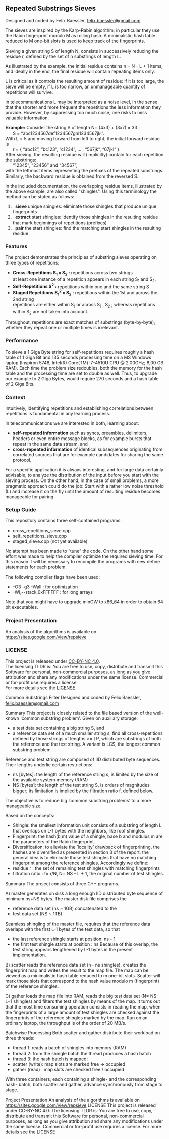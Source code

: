 
Repeated Substrings Sieves
--------------------------

Designed and coded by Felix Baessler, felix.baessler@gmail.com

The sieves are inspired by the Karp-Rabin algorithm; in particular they use the Rabin fingerprint modulo M as rolling hash. A minimalistic hash table reduced to M one-bit slots is used to keep track of the fingerprints. <br/>

Sieving a given string S of length N, consists in successively reducing the residue r, defined by the set of n substrings of length L. <br/>

As illustrated by the example, the initial residue contains n = N - L + 1 items, and ideally in the end, the final residue will contain repeating items only. <br/> 

L is critical as it controls the resulting amount of residue: if it is too large, the sieve will be empty, if L is too narrow, an unmanageable quantity of repetitions will survive. <br/> 

In telecommunications L may be interpreted as a noise level, in the sense that the shorter and more frequent the repetitions the less information they provide. However, by suppressing too much noise, one risks to miss valuable information. <br/> 

**Example:** Consider the string S of length N= (4x3) + (3x7) = 33 : <br/>
&nbsp; &nbsp; &nbsp;  	S = “abc1234567def1234567ghi1234567jkl”. <br/>
With L = 5 and moving forward from left to right, the initial forward residue is <br/>
&nbsp; &nbsp; &nbsp;  	r = { “abc12”, “bc123”, “c1234”,  … , “567jk”, “67jkl” }. <br/>
After sieving, the resulting residue will (implicitly) contain for each repetition the substrings: <br/>
&nbsp; &nbsp; &nbsp;    “12345”, “23456” and “34567”, <br/>
with the leftmost items representing the prefixes of the repeated substrings. <br/>
Similarly, the backward residue is obtained from the reversed S. <br/>

In the included documentation, the overlapping residue items, illustrated by the above example, are also called "shingles". Using this terminology the method can be stated as follows: <br/>

1. &nbsp;	**sieve** unique shingles: eliminate those shingles that produce unique fingerprints <br/>
2. &nbsp;	**extract** start shingles: identify those shingles in the resulting residue that mark beginnings of repetitions (prefixes) <br/>
3. &nbsp;	**pair** the start shingles: find the matching start shingles in the resulting residue <br/>


### Features

The project demonstrates the principles of substring sieves operating on three types of repetitions: <br/>
- **Cross-Repetitions	S<sub>1</sub> x S<sub>2</sub> :** 	repetitions across two strings <br/>
at least one instance of a repetition appears in each string S<sub>1</sub> and S<sub>2</sub>. <br/>
- **Self-Repetitions 	S<sup>2</sup> :** 		repetitions within one and the same string S <br/>
- **Staged Repetitions	S<sub>1</sub><sup>2</sup> x S<sub>2</sub> :** 	repetitions within the 1st and across the 2nd string <br/>
repetitions are either within S<sub>1</sub> or across S<sub>1</sub> , S<sub>2</sub> ; whereas repetitions within S<sub>2</sub> are not taken into account. <br/>

Throughout, repetitions are exact matches of substrings (byte-by-byte); whether they repeat one or multiple times is irrelevant. <br/>

### Performance
To sieve a 1 Giga Byte string for self-repetitions requires roughly a hash table of 1 Giga Bit and 135 seconds processing time on a MS Windows laptop (Inspiron 5748, Intel(R) Core(TM) i7-4510U CPU @ 2.00GHz; 8,00 GB RAM). Each time the problem size redoubles, both the memory for the hash table and the processing time are set to double as well. Thus, to upgrade our example to 2 Giga Bytes, would require 270 seconds and a hash table of 2 Giga Bits.

### Context
Intuitively, identifying repetitions and establishing correlations between repetitions is fundamental in any learning process.  <br/>

In telecommunications we are interested in both, learning about:  <br/>

 - **self-repeated information** such as syncs, preambles, delimiters, headers or even entire message blocks, as for example bursts that repeat in the same data stream, and <br/> 
 - **cross-repeated information** of identical subsequences originating from correlated sources that are for example candidates for sharing the same protocol.<br/>

For a specific application it is always interesting, and for large data certainly advisable, to analyze the distribution of the input before you start with the sieving process. On the other hand, in the case of small problems, a more pragmatic approach could do the job:
Start with a rather low noise threshold (L) and increase it on the fly until the amount of resulting residue becomes manageable for pairing.<br/> 

### Setup Guide
This repository contains three self-contained programs:
- cross_repetitions_sieve.cpp
- self_repetitions_sieve.cpp
- staged_sieve.cpp  (not yet available) <br/>

No attempt has been made to “tune” the code. On the other hand some effort was made to help the compiler optimize the required sieving time. For this reason it will be necessary to recompile the programs with new define statements for each problem. <br/>

The following compiler flags have been used:
-	-O3 -g3 -Wall         		: for optimization
-	-Wl,--stack,0xFFFFFF  	: for long arrays  <br/>

Note that you might have to upgrade minGW to x86_64 in order to obtain 64 bit executables.  <br/>

### Project Presentation
An analysis of the algorithms is available on https://sites.google.com/view/repsieve

### LICENSE
This project is released under [CC-BY-NC 4.0](https://creativecommons.org/licenses/by-nc/4.0/).<br/>
The licensing TLDR is: You are free to use, copy, distribute and transmit this Software for personal, non-commercial purposes, as long as you give attribution and share any modifications under the same license. Commercial or for-profit use requires a license. <br/>
For more details see the [LICENSE](https://github.com/ookraw/OOK-Raw-Data-Receiver/blob/master/LICENSE)





Common Substrings Filter 
Designed and coded by Felix Baessler, felix.baessler@gmail.com

Summary
This project is closely related to the file based version of the well-known 'common substring problem'. Given on auxiliary storage:
-	a test data set containing a big string S, and
-	a reference data set of a much smaller string s,
find all cross-repetitions defined by those strings of lengths >= LP, 
which are substrings of both the reference and the test string.
A variant is LCS, the longest common substring problem.

Reference and test string are composed of IID distributed byte sequences. 
Their lengths underlie certain restrictions: 
-	ns [bytes]: the length of the reference string s, 
is limited by the size of the available system memory (RAM)
-	NS [bytes]: the length of the test string S, is orders of magnitudes bigger; 
its limitation is implied by the filtration ratio f, defined below.

The objective is to reduce big ‘common substring problems' to a more manageable size.

Based on the concepts: 
-	Shingle: the smallest information unit consists of a substring of length L that overlaps on L-1 bytes with the neighbors, like roof shingles.
-	Fingerprint: the hash(b,m) value of a shingle, base b and modulus m are the parameters of the Rabin fingerprint.
-	Diversification: to alleviate the ’locality’ drawback of fingerprinting, the hashes are diversified as presented in section 3 of the report.
the general idea is to eliminate those test shingles that have no matching fingerprint among the reference shingles. Accordingly we define:
-	residue r 	: the set of remaining test shingles with matching fingerprints
-	filtration ratio	: f= r/N,  N= NS - L + 1, the original number of test shingles.

Summary
The project consists of three C++ programs.

A) master
generates on disk a long enough IID distributed byte sequence of minimum ns+NS bytes. The master disk file comprises the
-	reference data set (ns ~ 1GB) concatenated to the
-	test data set (NS ~ 1TB)

Seamless shingling of the master file, requires that the reference data overlaps with the first L-1 bytes of the test data, so that
-	the last reference shingle starts at position: ns - 1
-	the first test shingle starts at position  : ns
Because of this overlap, the test string appears lengthened by L-1 bytes in the present implementation.

B) scatter
reads the reference data set (n= ns shingles), creates the fingerprint map and writes the result to the map file.
The map can be viewed as a minimalistic hash table reduced to m one-bit slots.
Scatter will mark those slots that correspond to the hash value modulo m (fingerprint) of the reference shingles.

C) gather
loads the map file into RAM, reads the big test data set (N= NS-L+1 shingles) and filters the test shingles by means of the map.
It turns out that the most time consuming operation consists in reading the map, when the fingerprints of a large amount of test shingles are checked against the fingerprints of the reference shingles marked by the map.
Run on an ordinary laptop, the throughput is of the order of 20 MB/s.

Batchwise Processing
Both scatter and gather distribute their workload on three threads:
-	thread 1: reads a batch of shingles into memory (RAM)
-	thread 2: from the shingle batch the thread produces a hash batch
-	thread 3: the hash batch is mapped:
-	scatter (write): map slots are marked free -> occupied
-	gather  (read) : map slots are checked free / occupied

With three containers, each containing a shingle- and the corresponding hash- batch, both scatter and gather, advance synchronously from stage to stage.


Project Presentation
An analysis of the algorithms is available on https://sites.google.com/view/repsieve
LICENSE
This project is released under CC-BY-NC 4.0.
The licensing TLDR is: You are free to use, copy, distribute and transmit this Software for personal, non-commercial purposes, as long as you give attribution and share any modifications under the same license. Commercial or for-profit use requires a license. 
For more details see the LICENSE

